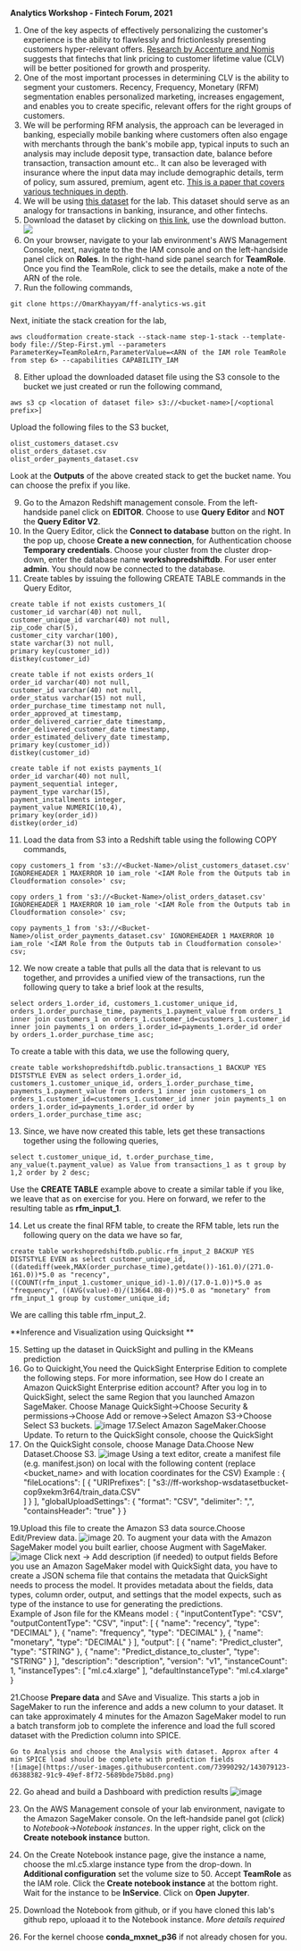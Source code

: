 **Analytics Workshop - Fintech Forum, 2021**

1. One of the key aspects of effectively personalizing the customer's experience is the ability to flawlessly and frictionlessly presenting customers hyper-relevant offers. [Research by Accenture and Nomis](https://www.accenture.com/_acnmedia/accenture/conversion-assets/dotcom/documents/global/pdf/dualpub_20/accenture-retail-bank-pricing-survey.pdf) suggests that fintechs that link pricing to customer lifetime value (CLV) will be better positioned for growth and prosperity.
2. One of the most important processes in determining CLV is the ability to segment your customers. Recency, Frequency, Monetary (RFM) segmentation enables personalized marketing, increases engagement, and enables you to create specific, relevant offers for the right groups of customers. 
3. We will be performing RFM analysis, the approach can be leveraged in banking, especially mobile banking where customers often also engage with merchants through the bank's mobile app, typical inputs to such an analysis may include deposit type, transaction date, balance before transaction, transaction amount etc.. It can also be leveraged with insurance where the input data may include demographic details, term of policy, sum assured, premium, agent etc. [This is a paper that covers various techniques in depth](https://farapaper.com/wp-content/uploads/2019/06/Fardapaper-Customers-Segmentation-in-the-Insurance-Company-TIC-Dataset.pdf).
4. We will be using [this dataset](https://www.kaggle.com/olistbr/brazilian-ecommerce) for the lab. This dataset should serve as an analogy for transactions in banking, insurance, and other fintechs.
5. Download the dataset by clicking on [this link](https://www.kaggle.com/olistbr/brazilian-ecommerce), use the download button. 
    ![](kaggle-data-download.png)
6. On your browser, navigate to your lab environment's AWS Management Console, next, navigate to the the IAM console and on the left-handside panel click on __Roles__. In the right-hand side panel search for __TeamRole__. Once you find the TeamRole, click to see the details, make a note of the ARN of the role.
7. Run the following commands,
```
git clone https://OmarKhayyam/ff-analytics-ws.git
``` 
Next, initiate the stack creation for the lab,

```
aws cloudformation create-stack --stack-name step-1-stack --template-body file://Step-First.yml --parameters ParameterKey=TeamRoleArn,ParameterValue=<ARN of the IAM role TeamRole from step 6> --capabilities CAPABILITY_IAM
```
8. Either upload the downloaded dataset file using the S3 console to the bucket we just created or run the following command,
```
aws s3 cp <location of dataset file> s3://<bucket-name>[/<optional prefix>]
```
Upload the following files to the S3 bucket,
```
olist_customers_dataset.csv
olist_orders_dataset.csv
olist_order_payments_dataset.csv
```
Look at the __Outputs__ of the above created stack to get the bucket name. You can choose the prefix if you like. 

9. Go to the Amazon Redshift management console. From the left-handside panel click on __EDITOR__. Choose to use __Query Editor__ and __NOT__ the __Query Editor V2__.
10. In the Query Editor, click the __Connect to database__ button on the right. In the pop up, choose __Create a new connection__, for Authentication choose __Temporary credentials__. Choose your cluster from the cluster drop-down, enter the database name __workshopredshiftdb__. For user enter __admin__. You should now be connected to the database.
11. Create tables by issuing the following CREATE TABLE commands in the Query Editor,
```
create table if not exists customers_1(
customer_id varchar(40) not null,
customer_unique_id varchar(40) not null,
zip_code char(5),
customer_city varchar(100),
state varchar(3) not null,
primary key(customer_id))
distkey(customer_id)
```
```
create table if not exists orders_1(
order_id varchar(40) not null,
customer_id varchar(40) not null,
order_status varchar(15) not null,
order_purchase_time timestamp not null,
order_approved_at timestamp,
order_delivered_carrier_date timestamp,
order_delivered_customer_date timestamp,
order_estimated_delivery_date timestamp,
primary key(customer_id))
distkey(customer_id)
```
```
create table if not exists payments_1(
order_id varchar(40) not null,
payment_sequential integer,
payment_type varchar(15),
payment_installments integer,
payment_value NUMERIC(10,4),
primary key(order_id))
distkey(order_id)
```

11. Load the data from S3 into a Redshift table using the following COPY commands,
```
copy customers_1 from 's3://<Bucket-Name>/olist_customers_dataset.csv' IGNOREHEADER 1 MAXERROR 10 iam_role '<IAM Role from the Outputs tab in Cloudformation console>' csv;
```
```
copy orders_1 from 's3://<Bucket-Name>/olist_orders_dataset.csv' IGNOREHEADER 1 MAXERROR 10 iam_role '<IAM Role from the Outputs tab in Cloudformation console>' csv;
```
```
copy payments_1 from 's3://<Bucket-Name>/olist_order_payments_dataset.csv' IGNOREHEADER 1 MAXERROR 10 iam_role '<IAM Role from the Outputs tab in Cloudformation console>' csv;
```
12. We now create a table that pulls all the data that is relevant to us together, and prrovides a unified view of the transactions, run the following query to take a brief look at the results,
```
select orders_1.order_id, customers_1.customer_unique_id, orders_1.order_purchase_time, payments_1.payment_value from orders_1 inner join customers_1 on orders_1.customer_id=customers_1.customer_id inner join payments_1 on orders_1.order_id=payments_1.order_id order by orders_1.order_purchase_time asc;
```

To create a table with this data, we use the following query,

```
create table workshopredshiftdb.public.transactions_1 BACKUP YES DISTSTYLE EVEN as select orders_1.order_id, customers_1.customer_unique_id, orders_1.order_purchase_time, payments_1.payment_value from orders_1 inner join customers_1 on orders_1.customer_id=customers_1.customer_id inner join payments_1 on orders_1.order_id=payments_1.order_id order by orders_1.order_purchase_time asc;
```
13. Since, we have now created this table, lets get these transactions together using the following queries,
```
select t.customer_unique_id, t.order_purchase_time, any_value(t.payment_value) as Value from transactions_1 as t group by 1,2 order by 2 desc;
```
Use the __CREATE TABLE__ example above to create a similar table if you like, we leave that as on exercise for you. Here on forward, we refer to the resulting table as __rfm_input_1__.

14. Let us create the final RFM table, to create the RFM table, lets run the following query on the data we have so far,
```
create table workshopredshiftdb.public.rfm_input_2 BACKUP YES DISTSTYLE EVEN as select customer_unique_id, ((datediff(week,MAX(order_purchase_time),getdate())-161.0)/(271.0-161.0))*5.0 as "recency", ((COUNT(rfm_input_1.customer_unique_id)-1.0)/(17.0-1.0))*5.0 as "frequency", ((AVG(value)-0)/(13664.08-0))*5.0 as "monetary" from rfm_input_1 group by customer_unique_id;
```
We are calling this table rfm_input_2.

**Inference and Visualization using Quicksight **

15. Setting up the dataset in QuickSight and pulling in the KMeans prediction 
16. Go to Quickight,You need the QuickSight Enterprise Edition to complete the following steps. For more information, see How do I create an Amazon QuickSight Enterprise edition account?
After you log in to QuickSight, select the same Region that you launched Amazon SageMaker.
Choose Manage QuickSight->Choose Security & permissions->Choose Add or remove->Select Amazon S3->Choose Select S3 buckets.
![image](https://user-images.githubusercontent.com/73990292/143077372-90ac34c1-5ea9-4c13-a5ca-a126ae1f2bd7.png)
17.Select Amazon SageMaker.Choose Update.
To return to the QuickSight console, choose the QuickSight
18. On the QuickSight console, choose Manage Data.Choose New Dataset.Choose S3.
![image](https://user-images.githubusercontent.com/73990292/143077622-34bf4dc4-db3b-428b-abe0-076066316a0b.png)
Using a text editor, create a manifest file (e.g. manifest.json) on local with the following content (replace <bucket_name> and <prefix> with location coordinates for the CSV)
Example : 
    {
    "fileLocations": [
        {
            "URIPrefixes": [
                "s3://ff-workshop-wsdatasetbucket-cop9xekm3r64/train_data.CSV"  
            ]
        }
    ],
    "globalUploadSettings": {
        "format": "CSV",
        "delimiter": ",",
        "containsHeader": "true"
    }
}
                       
19.Upload this file to create the Amazon S3 data source.Choose Edit/Preview data.
    ![image](https://user-images.githubusercontent.com/73990292/143078055-7966bdaf-9ed0-43cb-9daf-b7201797b31c.png)
20. To augment your data with the Amazon SageMaker model you built earlier, choose Augment with SageMaker.
    ![image](https://user-images.githubusercontent.com/73990292/143078424-6dc23da0-6b2c-43fd-bfe7-87726a98db68.png)
Click next -> Add description (if needed) to output fields
Before you use an Amazon SageMaker model with QuickSight data, you have to create a JSON schema file that contains the metadata that QuickSight needs to process the model. It provides metadata about the fields, data types, column order, output, and settings that the model expects, such as type of the instance to use for generating the predictions.   
    Example of Json file for the KMeans model :
    {
  "inputContentType": "CSV",
  "outputContentType": "CSV",
  "input": [
    {
      "name": "recency",
      "type": "DECIMAL"
    },
    {
      "name": "frequency",
      "type": "DECIMAL"
    },
    {
      "name": "monetary",
      "type": "DECIMAL"
    }
],
  "output": [
    {
      "name": "Predict_cluster",
      "type": "STRING"
    },
    {
      "name": "Predict_distance_to_cluster",
      "type": "STRING"
    }
  ],
  "description": "description",
  "version": "v1",
  "instanceCount": 1,
  "instanceTypes": [
    "ml.c4.xlarge"
  ],
  "defaultInstanceType": "ml.c4.xlarge"
}

    
21.Choose **Prepare data** and SAve and Visualize.
    This starts a job in SageMaker to run the inference and adds a new column to your dataset. It can take approximately 4 minutes for the Amazon SageMaker model to run a batch transform job to complete the inference and load the full scored dataset with the Prediction column into SPICE.
    
    Go to Analysis and choose the Analysis with dataset. Approx after 4 min SPICE load should be complete with prediction fields 
    ![image](https://user-images.githubusercontent.com/73990292/143079123-d6388382-91c9-49ef-8f72-5689bde75b8d.png)
22. Go ahead and build a Dashboard with prediction results
    ![image](https://user-images.githubusercontent.com/73990292/143079266-1a12f83d-3b75-4de6-9f64-48adbc53722a.png)

    

15. On the AWS Management console of your lab environment, navigate to the Amazon SageMaker console. On the left-handside panel got (*click*) to *Notebook*->*Notebook instances*. In the upper right, click on the __Create notebook instance__ button.

16. On the Create Notebook instance page, give the instance a name, choose the ml.c5.xlarge instance type from the drop-down. In __Additional configuration__ set the volume size to 50. Accept __TeamRole__ as the IAM role. Click the __Create notebook instance__ at the bottom right. Wait for the instance to be __InService__. Click on __Open Jupyter__.

17. Download the Notebook from github, or if you have cloned this lab's github repo, uploaad it to the Notebook instance. *More details required*

18. For the kernel choose __conda_mxnet_p36__ if not already chosen for you.
